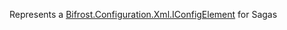 Represents a [Bifrost.Configuration.Xml.IConfigElement](Bifrost.Configuration.Xml.IConfigElement) for Sagas